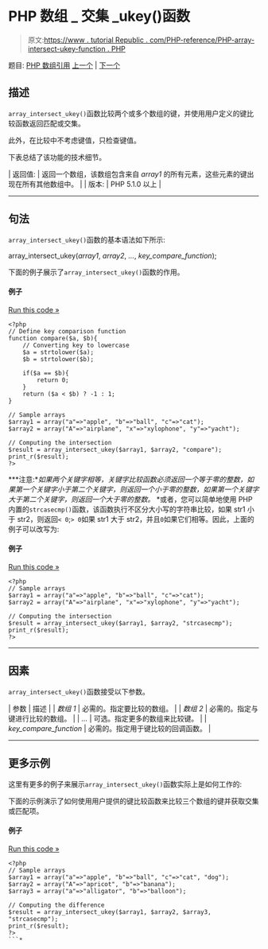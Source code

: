 # PHP 数组 _ 交集 _ukey()函数

> 原文:[https://www . tutorial Republic . com/PHP-reference/PHP-array-intersect-ukey-function . PHP](https://www.tutorialrepublic.com/php-reference/php-array-intersect-ukey-function.php)

题目: [PHP 数组引用](php-array-functions.php) [上一个](php-array-intersect-uassoc-function.php) | [下一个](php-array-key-exists-function.php)

## 描述

`array_intersect_ukey()`函数比较两个或多个数组的键，并使用用户定义的键比较函数返回匹配或交集。

此外，在比较中不考虑键值，只检查键值。

下表总结了该功能的技术细节。

| 返回值: | 返回一个数组，该数组包含来自 *array1* 的所有元素，这些元素的键出现在所有其他数组中。 |
| 版本: | PHP 5.1.0 以上 |

* * *

## 句法

`array_intersect_ukey()`函数的基本语法如下所示:

array_intersect_ukey(*array1*, *array2*, *...*, *key_compare_function*);

下面的例子展示了`array_intersect_ukey()`函数的作用。

#### 例子

[Run this code »](../codelab.php?topic=php&file=intersection-of-two-arrays-using-a-key-comparison-function "Run this code to view the output")

```
<?php
// Define key comparison function
function compare($a, $b){
    // Converting key to lowercase
    $a = strtolower($a);
    $b = strtolower($b);

    if($a == $b){
        return 0;
    }
    return ($a < $b) ? -1 : 1;
}

// Sample arrays
$array1 = array("a"=>"apple", "b"=>"ball", "c"=>"cat");
$array2 = array("A"=>"airplane", "x"=>"xylophone", "y"=>"yacht");

// Computing the intersection
$result = array_intersect_ukey($array1, $array2, "compare");
print_r($result);
?>
```

 ***注意:**如果两个关键字相等，关键字比较函数必须返回一个等于零的整数，如果第一个关键字小于第二个关键字，则返回一个小于零的整数，如果第一个关键字大于第二个关键字，则返回一个大于零的整数。*  *或者，您可以简单地使用 PHP 内置的`strcasecmp()`函数，该函数执行不区分大小写的字符串比较，如果 str1 小于 str2，则返回`< 0`;`> 0`如果 str1 大于 str2，并且`0`如果它们相等。因此，上面的例子可以改写为:

#### 例子

[Run this code »](../codelab.php?topic=php&file=intersection-of-arrays-using-built-in-function-for-key-comparison "Run this code to view the output")

```
<?php
// Sample arrays
$array1 = array("a"=>"apple", "b"=>"ball", "c"=>"cat");
$array2 = array("A"=>"airplane", "x"=>"xylophone", "y"=>"yacht");

// Computing the intersection
$result = array_intersect_ukey($array1, $array2, "strcasecmp");
print_r($result);
?>
```

* * *

## 因素

`array_intersect_ukey()`函数接受以下参数。

| 参数 | 描述 |
| *数组 1* | 必需的。指定要比较的数组。 |
| *数组 2* | 必需的。指定与键进行比较的数组。 |
| *...* | 可选。指定更多的数组来比较键。 |
| *key_compare_function* | 必需的。指定用于键比较的回调函数。 |

* * *

## 更多示例

这里有更多的例子来展示`array_intersect_ukey()`函数实际上是如何工作的:

下面的示例演示了如何使用用户提供的键比较函数来比较三个数组的键并获取交集或匹配项。

#### 例子

[Run this code »](../codelab.php?topic=php&file=intersection-of-three-arrays-using-a-key-comparison-function "Run this code to view the output")

```
<?php
// Sample arrays
$array1 = array("a"=>"apple", "b"=>"ball", "c"=>"cat", "dog");
$array2 = array("A"=>"apricot", "b"=>"banana");
$array3 = array("a"=>"alligator", "b"=>"balloon");

// Computing the difference
$result = array_intersect_ukey($array1, $array2, $array3, "strcasecmp");
print_r($result);
?>
```*
